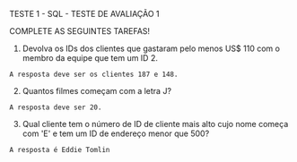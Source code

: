 TESTE 1  - SQL - TESTE DE AVALIAÇÃO 1

COMPLETE AS SEGUINTES TAREFAS!

1. Devolva os IDs dos clientes que gastaram pelo menos US$ 110 com o membro da equipe que tem um ID 2.
````
A resposta deve ser os clientes 187 e 148.
````
2. Quantos filmes começam com a letra J?
````
A resposta deve ser 20.
````
3. Qual cliente tem o número de ID de cliente mais alto cujo nome começa com 'E' e tem um ID de endereço menor que 500?
````
A resposta é Eddie Tomlin
````
